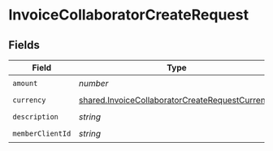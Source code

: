 # InvoiceCollaboratorCreateRequest


## Fields

| Field                                                                                                                     | Type                                                                                                                      | Required                                                                                                                  | Description                                                                                                               |
| ------------------------------------------------------------------------------------------------------------------------- | ------------------------------------------------------------------------------------------------------------------------- | ------------------------------------------------------------------------------------------------------------------------- | ------------------------------------------------------------------------------------------------------------------------- |
| `amount`                                                                                                                  | *number*                                                                                                                  | :heavy_check_mark:                                                                                                        | N/A                                                                                                                       |
| `currency`                                                                                                                | [shared.InvoiceCollaboratorCreateRequestCurrency](../../../sdk/models/shared/invoicecollaboratorcreaterequestcurrency.md) | :heavy_check_mark:                                                                                                        | N/A                                                                                                                       |
| `description`                                                                                                             | *string*                                                                                                                  | :heavy_check_mark:                                                                                                        | N/A                                                                                                                       |
| `memberClientId`                                                                                                          | *string*                                                                                                                  | :heavy_check_mark:                                                                                                        | N/A                                                                                                                       |